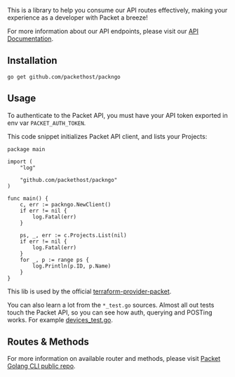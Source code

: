 <!-- <meta>
{
    "title":"Go",
    "slug":"go",
    "description":"An official Golang client for the Packet API",
    "author":"Zalkar Ziiaidin",
    "github":"zalkar-z",
    "date": "2019/12/11",
    "tag":["Go", "CLI"]
}
</meta> -->

This is a library to help you consume our API routes effectively, making your experience as a developer with Packet a breeze!

For more information about our API endpoints, please visit our [API Documentation](https://www.packet.com/developers/api/).

## Installation

`go get github.com/packethost/packngo`

## Usage

To authenticate to the Packet API, you must have your API token exported in env var `PACKET_AUTH_TOKEN`.

This code snippet initializes Packet API client, and lists your Projects:

```
package main

import (
	"log"

	"github.com/packethost/packngo"
)

func main() {
	c, err := packngo.NewClient()
	if err != nil {
		log.Fatal(err)
	}

	ps, _, err := c.Projects.List(nil)
	if err != nil {
		log.Fatal(err)
	}
	for _, p := range ps {
		log.Println(p.ID, p.Name)
	}
}
```

This lib is used by the official [terraform-provider-packet](https://github.com/terraform-providers/terraform-provider-packet).

You can also learn a lot from the `*_test.go` sources. Almost all out tests touch the Packet API, so you can see how auth, querying and POSTing works. For example [devices_test.go](https://github.com/packethost/packngo/blob/master/devices_test.go).

## Routes & Methods

For more information on available router and methods, please visit [Packet Golang CLI public repo](https://github.com/packethost/packngo).


